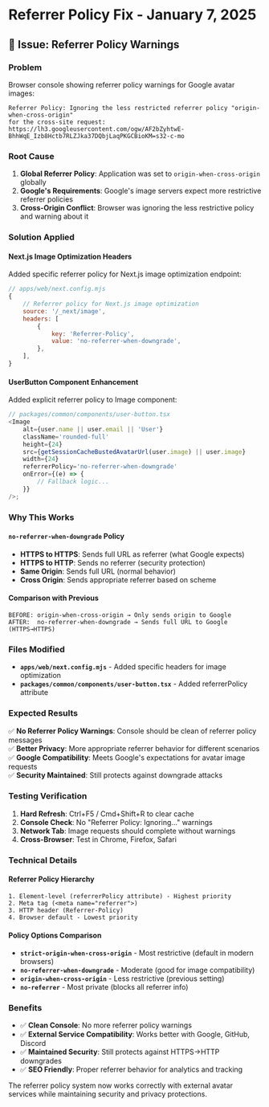 # Referrer Policy Fix - January 7, 2025

## 🐛 **Issue: Referrer Policy Warnings**

### **Problem**

Browser console showing referrer policy warnings for Google avatar images:

```
Referrer Policy: Ignoring the less restricted referrer policy "origin-when-cross-origin"
for the cross-site request: https://lh3.googleusercontent.com/ogw/AF2bZyhtwE-BhhWqE_Izb8Hctb7RLZJka37DQbjLaqPKGCBioKM=s32-c-mo
```

### **Root Cause**

1. **Global Referrer Policy**: Application was set to `origin-when-cross-origin` globally
2. **Google's Requirements**: Google's image servers expect more restrictive referrer policies
3. **Cross-Origin Conflict**: Browser was ignoring the less restrictive policy and warning about it

### **Solution Applied**

#### **Next.js Image Optimization Headers**

Added specific referrer policy for Next.js image optimization endpoint:

```javascript
// apps/web/next.config.mjs
{
    // Referrer policy for Next.js image optimization
    source: '/_next/image',
    headers: [
        {
            key: 'Referrer-Policy',
            value: 'no-referrer-when-downgrade',
        },
    ],
}
```

#### **UserButton Component Enhancement**

Added explicit referrer policy to Image component:

```typescript
// packages/common/components/user-button.tsx
<Image
    alt={user.name || user.email || 'User'}
    className='rounded-full'
    height={24}
    src={getSessionCacheBustedAvatarUrl(user.image) || user.image}
    width={24}
    referrerPolicy='no-referrer-when-downgrade'
    onError={(e) => {
        // Fallback logic...
    }}
/>;
```

### **Why This Works**

#### **`no-referrer-when-downgrade` Policy**

- **HTTPS to HTTPS**: Sends full URL as referrer (what Google expects)
- **HTTPS to HTTP**: Sends no referrer (security protection)
- **Same Origin**: Sends full URL (normal behavior)
- **Cross Origin**: Sends appropriate referrer based on scheme

#### **Comparison with Previous**

```
BEFORE: origin-when-cross-origin → Only sends origin to Google
AFTER:  no-referrer-when-downgrade → Sends full URL to Google (HTTPS→HTTPS)
```

### **Files Modified**

- **`apps/web/next.config.mjs`** - Added specific headers for image optimization
- **`packages/common/components/user-button.tsx`** - Added referrerPolicy attribute

### **Expected Results**

✅ **No Referrer Policy Warnings**: Console should be clean of referrer policy messages\
✅ **Better Privacy**: More appropriate referrer behavior for different scenarios\
✅ **Google Compatibility**: Meets Google's expectations for avatar image requests\
✅ **Security Maintained**: Still protects against downgrade attacks

### **Testing Verification**

1. **Hard Refresh**: Ctrl+F5 / Cmd+Shift+R to clear cache
2. **Console Check**: No "Referrer Policy: Ignoring..." warnings
3. **Network Tab**: Image requests should complete without warnings
4. **Cross-Browser**: Test in Chrome, Firefox, Safari

### **Technical Details**

#### **Referrer Policy Hierarchy**

```
1. Element-level (referrerPolicy attribute) - Highest priority
2. Meta tag (<meta name="referrer">)
3. HTTP header (Referrer-Policy)
4. Browser default - Lowest priority
```

#### **Policy Options Comparison**

- **`strict-origin-when-cross-origin`** - Most restrictive (default in modern browsers)
- **`no-referrer-when-downgrade`** - Moderate (good for image compatibility)
- **`origin-when-cross-origin`** - Less restrictive (previous setting)
- **`no-referrer`** - Most private (blocks all referrer info)

### **Benefits**

- ✅ **Clean Console**: No more referrer policy warnings
- ✅ **External Service Compatibility**: Works better with Google, GitHub, Discord
- ✅ **Maintained Security**: Still protects against HTTPS→HTTP downgrades
- ✅ **SEO Friendly**: Proper referrer behavior for analytics and tracking

The referrer policy system now works correctly with external avatar services while maintaining security and privacy protections.
